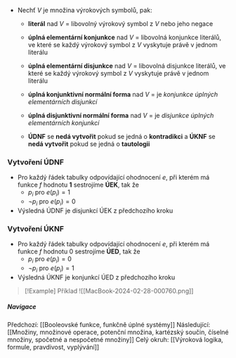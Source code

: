 - Nechť $V$ je množina výrokových symbolů, pak:
	- **literál** nad $V$ = libovolný výrokový symbol z $V$ nebo jeho negace
	- **úplná elementární konjunkce** nad $V$ = libovolná konjunkce literálů, ve které se každý výrokový symbol z $V$ vyskytuje právě v jednom literálu
	- **úplná elementární disjunkce** nad $V$ = libovolná disjunkce literálů, ve které se každý výrokový symbol z $V$ vyskytuje právě v jednom literálu
	- **úplná konjunktivní normální forma** nad $V$ = je *konjunkce úplných elementárních disjunkcí*
	- **úplná disjunktivní normální forma** nad $V$ = je *disjunkce úplných elementárních konjunkcí*

	- **ÚDNF** se **nedá vytvořit** pokud se jedná o **kontradikci** a **ÚKNF** se **nedá vytvořit** pokud se jedná o **tautologii**

### Vytvoření ÚDNF
- Pro každý řádek tabulky odpovídající ohodnocení $e$, při kterém má funkce $f$ hodnotu **$1$** sestrojíme **ÚEK**, tak že
	- $p_{i}$ pro $e(p_{i})=1$
	- $\neg p_{i}$ pro $e(p_{i})=0$
- Výsledná ÚDNF je disjunkcí ÚEK z předchozího kroku

### Vytvoření ÚKNF
- Pro každý řádek tabulky odpovídající ohodnocení $e$, při kterém má funkce $f$ hodnotu $0$ sestrojíme **ÚED**, tak že
	- $p_{i}$ pro $e(p_{i})=0$
	- $\neg p_{i}$ pro $e(p_{i})=1$
- Výsledná ÚKNF je konjunkcí ÚED z předchozího kroku

>[!Example] Příklad
>![[MacBook-2024-02-28-000760.png]]

##### Navigace
Předchozí: [[Booleovské funkce, funkčně úplné systémy]]
Následující: [[Množiny, množinové operace, potenční množina, kartézský součin, číselné množiny, spočetné a nespočetné množiny]]
Celý okruh: [[Výroková logika, formule, pravdivost, vyplývání]]